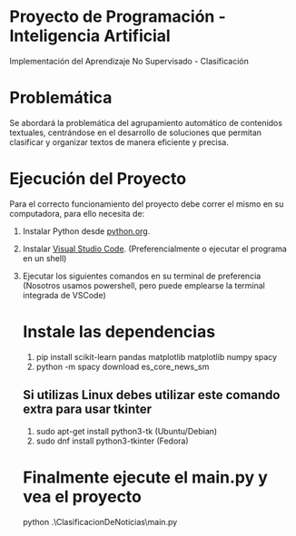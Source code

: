 # Proyecto de Programación - Inteligencia Artificial
Implementación del Aprendizaje No Supervisado - Clasificación

# Problemática
Se abordará la problemática del agrupamiento automático de contenidos textuales, centrándose en el desarrollo de soluciones que permitan clasificar y organizar textos de manera eficiente y precisa.

# Ejecución del Proyecto
Para el correcto funcionamiento del proyecto debe correr el mismo en su computadora, para ello necesita de:

1. Instalar Python desde [python.org](https://www.python.org/).
2. Instalar [Visual Studio Code](https://code.visualstudio.com/). (Preferencialmente o ejecutar el programa en un shell)
3. Ejecutar los siguientes comandos en su terminal de preferencia (Nosotros usamos powershell, pero puede emplearse la terminal integrada de VSCode)

   # Instale las dependencias
   1. pip install scikit-learn pandas matplotlib matplotlib numpy spacy
   2. python -m spacy download es_core_news_sm

   ## Si utilizas Linux debes utilizar este comando extra para usar tkinter
   1. sudo apt-get install python3-tk (Ubuntu/Debian)
   2. sudo dnf install python3-tkinter (Fedora)
  

   # Finalmente ejecute el main.py y vea el proyecto
   python .\ClasificacionDeNoticias\main.py
